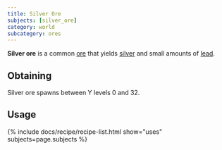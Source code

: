 ```yaml
---
title: Silver Ore
subjects: [silver_ore]
category: world
subcategory: ores
---
```


**Silver ore** is a common [ore](https://minecraft.fandom.com/wiki/Ore) that
yields [silver](../silver-ingot/) and small amounts of
[lead](../lead-ingot).

Obtaining
---------

Silver ore spawns between Y levels 0 and 32.

Usage
-----

{% include docs/recipe/recipe-list.html show="uses" subjects=page.subjects %}